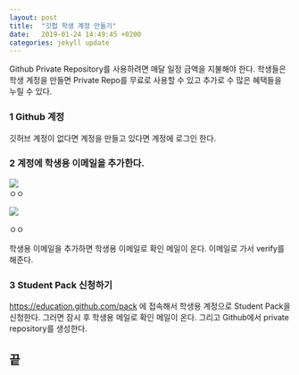 ```yaml
---
layout: post
title:  "깃헙 학생 계정 만들기"
date:   2019-01-24 14:49:45 +0200
categories: jekyll update
---
```

Github Private Repository를 사용하려면 매달 일정 금액을 지불해야 한다. 학생들은 학생 계정을 만들면 Private Repo를 무료로 사용할 수 있고 추가로 수 많은 혜택들을 누릴 수 있다. 

<h3>1 Github 계정</h3>
깃허브 계정이 없다면 계정을 만들고 있다면 계정에 로그인 한다.

<h3>2 계정에 학생용 이메일을 추가한다.</h3>
<a href="{{site.url}}/assets/github_student/git_student_1.jpg" target="_blank"><img src="{{site.url}}/assets/github_student/git_student_1.jpg"></a>
   <figcaption>ㅇㅇ</figcaption>

<a href="{{site.url}}/assets/github_student/git_student_2.jpg" target="_blank"><img src="{{site.url}}/assets/github_student/git_student_2.jpg"></a>
<figcaption>ㅇㅇ</figcaption>

학생용 이메일을 추가하면 학생용 이메일로 확인 메일이 온다. 
이메일로 가서 verify를 해준다.

<h3>3 Student Pack 신청하기</h3>
   
https://education.github.com/pack 에 접속해서 학생용 계정으로 Student Pack을 신청한다.
그러면 잠시 후 학생용 메일로 확인 메일이 온다.
그리고 Github에서 private repository를 생성한다.

<h2>끝</h2>
